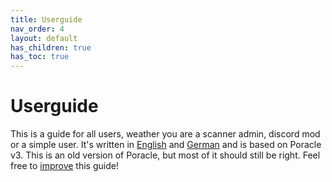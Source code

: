 ```yaml
---
title: Userguide
nav_order: 4
layout: default
has_children: true
has_toc: true
---
```


# Userguide

This is a guide for all users, weather you are a scanner admin, discord mod or a simple user. It's written in [English](en) and [German](de) and is based on Poracle v3. This is an old version of Poracle, but most of it should still be right. Feel free to [improve](../contributing.md) this guide!
